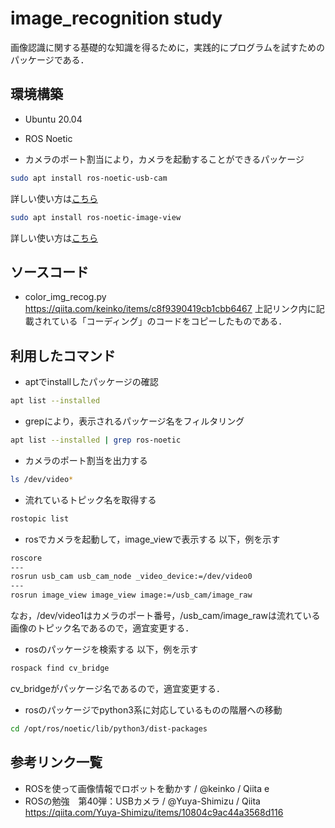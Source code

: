 # image_recognition study

画像認識に関する基礎的な知識を得るために，実践的にプログラムを試すためのパッケージである．

## 環境構築
- Ubuntu 20.04
- ROS Noetic

- カメラのポート割当により，カメラを起動することができるパッケージ
```bash
sudo apt install ros-noetic-usb-cam
```
詳しい使い方は[こちら](http://wiki.ros.org/usb_cam)

```bash
sudo apt install ros-noetic-image-view
```
詳しい使い方は[こちら](http://wiki.ros.org/image_view)

## ソースコード
- color_img_recog.py
https://qiita.com/keinko/items/c8f9390419cb1cbb6467
上記リンク内に記載されている「コーディング」のコードをコピーしたものである．

## 利用したコマンド
- aptでinstallしたパッケージの確認
```bash
apt list --installed
```
- grepにより，表示されるパッケージ名をフィルタリング
```bash
apt list --installed | grep ros-noetic
```

- カメラのポート割当を出力する
```bash
ls /dev/video*
```

- 流れているトピック名を取得する
```bash
rostopic list
```

- rosでカメラを起動して，image_viewで表示する
以下，例を示す
```bash
roscore
---
rosrun usb_cam usb_cam_node _video_device:=/dev/video0
---
rosrun image_view image_view image:=/usb_cam/image_raw
```
なお，/dev/video1はカメラのポート番号，/usb_cam/image_rawは流れている画像のトピック名であるので，適宜変更する．

- rosのパッケージを検索する
以下，例を示す
```bash
rospack find cv_bridge
```
cv_bridgeがパッケージ名であるので，適宜変更する．

- rosのパッケージでpython3系に対応しているものの階層への移動
```bash
cd /opt/ros/noetic/lib/python3/dist-packages
```

## 参考リンク一覧
- ROSを使って画像情報でロボットを動かす / @keinko / Qiita
e
- ROSの勉強　第40弾：USBカメラ / @Yuya-Shimizu / Qiita
https://qiita.com/Yuya-Shimizu/items/10804c9ac44a3568d116